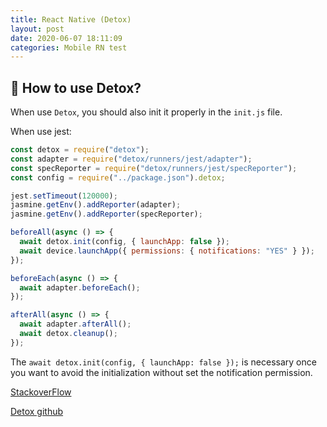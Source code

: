 ```yaml
---
title: React Native (Detox)
layout: post
date: 2020-06-07 18:11:09
categories: Mobile RN test
---
```


## 🤔 How to use Detox?

When use `Detox`, you should also init it properly in the `init.js` file.

When use jest:

```js
const detox = require("detox");
const adapter = require("detox/runners/jest/adapter");
const specReporter = require("detox/runners/jest/specReporter");
const config = require("../package.json").detox;

jest.setTimeout(120000);
jasmine.getEnv().addReporter(adapter);
jasmine.getEnv().addReporter(specReporter);

beforeAll(async () => {
  await detox.init(config, { launchApp: false });
  await device.launchApp({ permissions: { notifications: "YES" } });
});

beforeEach(async () => {
  await adapter.beforeEach();
});

afterAll(async () => {
  await adapter.afterAll();
  await detox.cleanup();
});
```

The `await detox.init(config, { launchApp: false });` is necessary once you want to avoid the initialization
without set the notification permission.

[StackoverFlow](https://stackoverflow.com/questions/57057132/enable-notification-while-test-with-detox-isnt-working/57058153#57058153)

[Detox github](https://github.com/wix/Detox)
